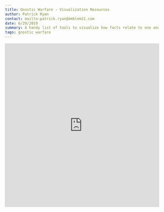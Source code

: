 ```yaml
---
title: Gnostic Warfare - Visualization Resources
author: Patrick Ryan
contact: mailto:patrick.ryan@emblem21.com
date: 6/29/2019
summary: A handy list of tools to visualize how facts relate to one another.
tags: gnostic warfare
---
```

<iframe class="airtable-embed" src="https://airtable.com/embed/shr8zoZJzAhzGlBjm?backgroundColor=cyan&viewControls=on" frameborder="0" onmousewheel="" width="100%" height="533" style="background: transparent; border: 1px solid #ccc;"></iframe>
